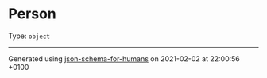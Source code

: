 

# Person

Type: `object`

----------------------------------------------------------------------------------------------------------------------------
Generated using [json-schema-for-humans](https://github.com/coveooss/json-schema-for-humans) on 2021-02-02 at 22:00:56 +0100